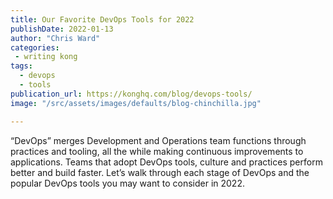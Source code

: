 ```yaml
---
title: Our Favorite DevOps Tools for 2022
publishDate: 2022-01-13
author: "Chris Ward"
categories:
 - writing kong
tags:
  - devops
  - tools
publication_url: https://konghq.com/blog/devops-tools/
image: "/src/assets/images/defaults/blog-chinchilla.jpg"

---
```


“DevOps” merges Development and Operations team functions through practices and tooling, all the while making continuous improvements to applications. Teams that adopt DevOps tools, culture and practices perform better and build faster. Let’s walk through each stage of DevOps and the popular DevOps tools you may want to consider in 2022.